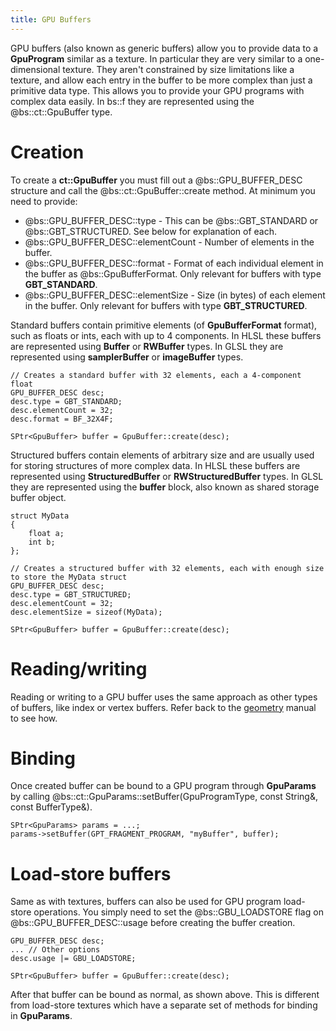 ```yaml
---
title: GPU Buffers
---
```


GPU buffers (also known as generic buffers) allow you to provide data to a **GpuProgram** similar as a texture. In particular they are very similar to a one-dimensional texture. They aren't constrained by size limitations like a texture, and allow each entry in the buffer to be more complex than just a primitive data type. This allows you to provide your GPU programs with complex data easily. In bs::f they are represented using the @bs::ct::GpuBuffer type. 

# Creation
To create a **ct::GpuBuffer** you must fill out a @bs::GPU_BUFFER_DESC structure and call the @bs::ct::GpuBuffer::create method. At minimum you need to provide:
 - @bs::GPU_BUFFER_DESC::type - This can be @bs::GBT_STANDARD or @bs::GBT_STRUCTURED. See below for explanation of each.
 - @bs::GPU_BUFFER_DESC::elementCount - Number of elements in the buffer.
 - @bs::GPU_BUFFER_DESC::format - Format of each individual element in the buffer as @bs::GpuBufferFormat. Only relevant for buffers with type **GBT_STANDARD**.
 - @bs::GPU_BUFFER_DESC::elementSize - Size (in bytes) of each element in the buffer. Only relevant for buffers with type **GBT_STRUCTURED**.
 
Standard buffers contain primitive elements (of **GpuBufferFormat** format), such as floats or ints, each with up to 4 components. In HLSL these buffers are represented using **Buffer** or **RWBuffer** types. In GLSL they are represented using **samplerBuffer** or **imageBuffer** types.
 
~~~~~~~~~~~~~{.cpp}
// Creates a standard buffer with 32 elements, each a 4-component float
GPU_BUFFER_DESC desc;
desc.type = GBT_STANDARD;
desc.elementCount = 32;
desc.format = BF_32X4F;

SPtr<GpuBuffer> buffer = GpuBuffer::create(desc);
~~~~~~~~~~~~~

Structured buffers contain elements of arbitrary size and are usually used for storing structures of more complex data. In HLSL these buffers are represented using **StructuredBuffer** or **RWStructuredBuffer** types. In GLSL they are represented using the **buffer** block, also known as shared storage buffer object.
 
~~~~~~~~~~~~~{.cpp}
struct MyData
{
	float a;
	int b;
};

// Creates a structured buffer with 32 elements, each with enough size to store the MyData struct
GPU_BUFFER_DESC desc;
desc.type = GBT_STRUCTURED;
desc.elementCount = 32;
desc.elementSize = sizeof(MyData);

SPtr<GpuBuffer> buffer = GpuBuffer::create(desc);
~~~~~~~~~~~~~ 

# Reading/writing
Reading or writing to a GPU buffer uses the same approach as other types of buffers, like index or vertex buffers. Refer back to the [geometry](geometry) manual to see how.

# Binding
Once created buffer can be bound to a GPU program through **GpuParams** by calling @bs::ct::GpuParams::setBuffer(GpuProgramType, const String&, const BufferType&).

~~~~~~~~~~~~~{.cpp}
SPtr<GpuParams> params = ...;
params->setBuffer(GPT_FRAGMENT_PROGRAM, "myBuffer", buffer);
~~~~~~~~~~~~~ 

# Load-store buffers
Same as with textures, buffers can also be used for GPU program load-store operations. You simply need to set the @bs::GBU_LOADSTORE flag on @bs::GPU_BUFFER_DESC::usage before creating the buffer creation.

~~~~~~~~~~~~~{.cpp}
GPU_BUFFER_DESC desc;
... // Other options
desc.usage |= GBU_LOADSTORE;

SPtr<GpuBuffer> buffer = GpuBuffer::create(desc);
~~~~~~~~~~~~~ 

After that buffer can be bound as normal, as shown above. This is different from load-store textures which have a separate set of methods for binding in **GpuParams**.